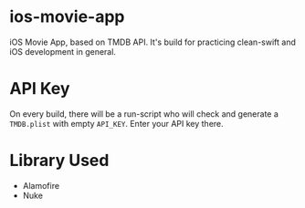 # ios-movie-app
iOS Movie App, based on TMDB API. It's build for practicing clean-swift and iOS development in general.

# API Key
On every build, there will be a run-script who will check and generate a `TMDB.plist` with empty `API_KEY`. Enter your API key there.

# Library Used
* Alamofire
* Nuke
